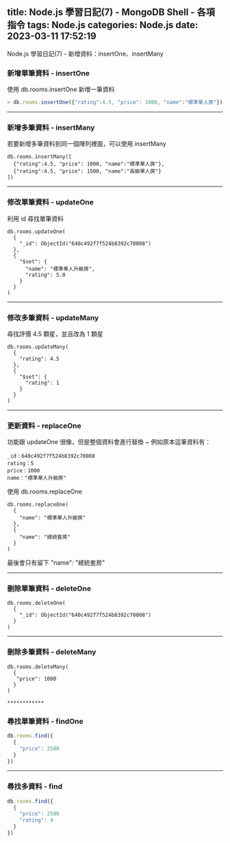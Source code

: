 title: Node.js 學習日記(7) - MongoDB Shell - 各項指令
tags: Node.js
categories: Node.js
date: 2023-03-11 17:52:19
---
Node.js 學習日記(7) - 新增資料：insertOne、insertMany

<!-- more -->

### 新增單筆資料 - insertOne 
使用 db.rooms.insertOne 新增一筆資料

```js
> db.rooms.insertOne({"rating":4.5, "price": 1000, "name":"標準單人房"})
```

******

### 新增多筆資料 - insertMany
若要新增多筆資料到同一個陣列裡面，可以使用 insertMany
```
db.rooms.insertMany([
  {"rating":4.5, "price": 1000, "name":"標準單人房"},
  {"rating":4.5, "price": 1500, "name":"高級單人房"}
])
```
******
### 修改單筆資料 - updateOne
利用 id 尋找單筆資料
```
db.rooms.updateOne(
  {
    "_id": ObjectId("640c492f7f524b8392c70008")
  },
  {
    "$set": {
      "name": "標準單人升級房",
      "rating": 5.0
    }
  }
)
```

******

### 修改多筆資料 - updateMany

尋找評價 4.5 顆星，並且改為 1 顆星
```
db.rooms.updateMany(
  {
    "rating": 4.5
  },
  {
    "$set": {
      "rating": 1
    }
  }
)
```

********

### 更新資料 - replaceOne

功能跟 updateOne 很像，但是整個資料會進行替換 ~
例如原本這筆資料有：
```
_id：640c492f7f524b8392c70008
rating：5
price：1000
name："標準單人升級房"
```

使用 db.rooms.replaceOne
```
db.rooms.replaceOne(
  {
    "name": "標準單人升級房"
  }, 
  {
    "name": "總統套房"
  }
)
```
最後會只有留下 "name": "總統套房"

********

### 刪除單筆資料 - deleteOne
```
db.rooms.deleteOne(
  {
    "_id": ObjectId("640c492f7f524b8392c70008")
  }
)
```
******

### 刪除多筆資料 - deleteMany

```
db.rooms.deleteMany(
  {
   "price": 1000
  }
)

************

```
### 尋找單筆資料 - findOne
```js
db.rooms.find({
  {
    "price": 2500
  }
})
```

************

### 尋找多資料 - find
```js
db.rooms.find({
  {
    "price": 2500
    "rating": 4
  }
})
```